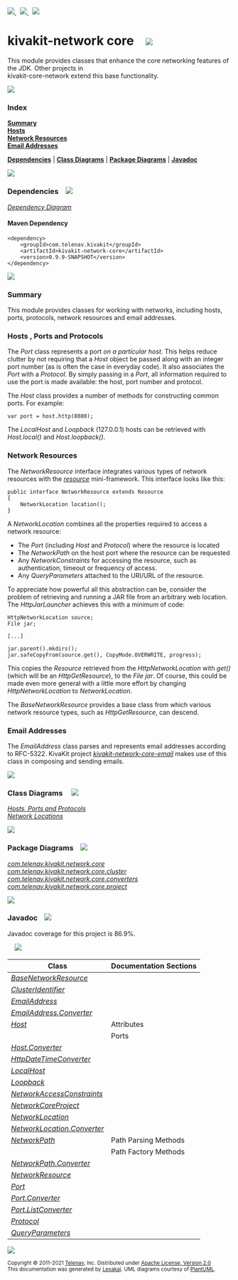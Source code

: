 [//]: # (start-user-text)

<a href="https://www.kivakit.org">
<img src="https://www.kivakit.org/images/web-32.png" srcset="https://www.kivakit.org/images/web-32-2x.png 2x"/>
</a>
&nbsp;
<a href="https://twitter.com/openkivakit">
<img src="https://www.kivakit.org/images/twitter-32.png" srcset="https://www.kivakit.org/images/twitter-32-2x.png 2x"/>
</a>
&nbsp;
<a href="https://kivakit.zulipchat.com">
<img src="https://www.kivakit.org/images/zulip-32.png" srcset="https://www.kivakit.org/images/zulip-32-2x.png 2x"/>
</a>

[//]: # (end-user-text)

# kivakit-network core &nbsp;&nbsp; <img src="https://www.kivakit.org/images/nucleus-32.png" srcset="https://www.kivakit.org/images/nucleus-32-2x.png 2x"/>

This module provides classes that enhance the core networking features of the JDK. Other projects in  
kivakit-core-network extend this base functionality.

<img src="https://www.kivakit.org/images/horizontal-line-512.png" srcset="https://www.kivakit.org/images/horizontal-line-512-2x.png 2x"/>

### Index

[**Summary**](#summary)  
[**Hosts**](#hosts)  
[**Network Resources**](#network-resources)  
[**Email Addresses**](#email-addresses)  

[**Dependencies**](#dependencies) | [**Class Diagrams**](#class-diagrams) | [**Package Diagrams**](#package-diagrams) | [**Javadoc**](#javadoc)

<img src="https://www.kivakit.org/images/horizontal-line-512.png" srcset="https://www.kivakit.org/images/horizontal-line-512-2x.png 2x"/>

### Dependencies <a name="dependencies"></a> &nbsp;&nbsp; <img src="https://www.kivakit.org/images/dependencies-32.png" srcset="https://www.kivakit.org/images/dependencies-32-2x.png 2x"/>

[*Dependency Diagram*](https://www.kivakit.org/0.9.9-SNAPSHOT/lexakai/kivakit/kivakit-network/core/documentation/diagrams/dependencies.svg)

#### Maven Dependency

    <dependency>
        <groupId>com.telenav.kivakit</groupId>
        <artifactId>kivakit-network-core</artifactId>
        <version>0.9.9-SNAPSHOT</version>
    </dependency>

<img src="https://www.kivakit.org/images/horizontal-line-128.png" srcset="https://www.kivakit.org/images/horizontal-line-128-2x.png 2x"/>

[//]: # (start-user-text)

### Summary <a name = "summary"></a>

This module provides classes for working with networks, including hosts, ports, protocols,
network resources and email addresses.

### Hosts <a name = "hosts"></a>, Ports and Protocols

The *Port* class represents a port *on a particular host*. This helps reduce clutter by not requiring
that a *Host* object be passed along with an integer port number (as is often the case in everyday
code). It also associates the *Port* with a *Protocol*. By simply passing in a *Port*, all information
required to use the port is made available: the host, port number and protocol.

The *Host* class provides a number of methods for constructing common ports. For example:

    var port = host.http(8080);

The *LocalHost* and *Loopback* (127.0.0.1) hosts can be retrieved with *Host.local()* and *Host.loopback()*.

### Network Resources <a name = "network-resources"></a>

The *NetworkResource* interface integrates various types of network resources with the [*resource*](../../resource/README.md)
mini-framework. This interface looks like this:

    public interface NetworkResource extends Resource
    {
        NetworkLocation location();
    }

A *NetworkLocation* combines all the properties required to access a network resource:

* The *Port* (including *Host* and *Protocol*) where the resource is located
* The *NetworkPath* on the host port where the resource can be requested
* Any *NetworkConstraints* for accessing the resource, such as authentication, timeout or
  frequency of access.
* Any *QueryParameters* attached to the URI/URL of the resource.

To appreciate how powerful all this abstraction can be, consider the problem of retrieving
and running a JAR file from an arbitrary web location. The *HttpJarLauncher* achieves this
with a minimum of code:

    HttpNetworkLocation source;
    File jar;

    [...]

    jar.parent().mkdirs();
    jar.safeCopyFrom(source.get(), CopyMode.OVERWRITE, progress);

This copies the *Resource* retrieved from the *HttpNetworkLocation* with *get()* (which will be
an *HttpGetResource*), to the *File* *jar*. Of course, this could be made even more general with
a little more effort by changing *HttpNetworkLocation* to *NetworkLocation*.

The *BaseNetworkResource* provides a base class from which various network resource types,
such as *HttpGetResource*, can descend.

### Email Addresses <a name = "email-addresses"></a>

The *EmailAddress* class parses and represents email addresses according to RFC-5322. KivaKit
project [*kivakit-network-core-email*](../email/README.md) makes use of this class in composing and sending emails.

[//]: # (end-user-text)

<img src="https://www.kivakit.org/images/horizontal-line-128.png" srcset="https://www.kivakit.org/images/horizontal-line-128-2x.png 2x"/>

### Class Diagrams <a name="class-diagrams"></a> &nbsp; &nbsp; <img src="https://www.kivakit.org/images/diagram-40.png" srcset="https://www.kivakit.org/images/diagram-40-2x.png 2x"/>

[*Hosts, Ports and Protocols*](https://www.kivakit.org/0.9.9-SNAPSHOT/lexakai/kivakit/kivakit-network/core/documentation/diagrams/diagram-port.svg)  
[*Network Locations*](https://www.kivakit.org/0.9.9-SNAPSHOT/lexakai/kivakit/kivakit-network/core/documentation/diagrams/diagram-network-location.svg)

<img src="https://www.kivakit.org/images/horizontal-line-128.png" srcset="https://www.kivakit.org/images/horizontal-line-128-2x.png 2x"/>

### Package Diagrams <a name="package-diagrams"></a> &nbsp;&nbsp; <img src="https://www.kivakit.org/images/box-32.png" srcset="https://www.kivakit.org/images/box-32-2x.png 2x"/>

[*com.telenav.kivakit.network.core*](https://www.kivakit.org/0.9.9-SNAPSHOT/lexakai/kivakit/kivakit-network/core/documentation/diagrams/com.telenav.kivakit.network.core.svg)  
[*com.telenav.kivakit.network.core.cluster*](https://www.kivakit.org/0.9.9-SNAPSHOT/lexakai/kivakit/kivakit-network/core/documentation/diagrams/com.telenav.kivakit.network.core.cluster.svg)  
[*com.telenav.kivakit.network.core.converters*](https://www.kivakit.org/0.9.9-SNAPSHOT/lexakai/kivakit/kivakit-network/core/documentation/diagrams/com.telenav.kivakit.network.core.converters.svg)  
[*com.telenav.kivakit.network.core.project*](https://www.kivakit.org/0.9.9-SNAPSHOT/lexakai/kivakit/kivakit-network/core/documentation/diagrams/com.telenav.kivakit.network.core.project.svg)

<img src="https://www.kivakit.org/images/horizontal-line-128.png" srcset="https://www.kivakit.org/images/horizontal-line-128-2x.png 2x"/>

### Javadoc <a name="javadoc"></a> &nbsp;&nbsp; <img src="https://www.kivakit.org/images/books-32.png" srcset="https://www.kivakit.org/images/books-32-2x.png 2x"/>

Javadoc coverage for this project is 86.9%.  
  
&nbsp; &nbsp; <img src="https://www.kivakit.org/images/meter-90-96.png" srcset="https://www.kivakit.org/images/meter-90-96-2x.png 2x"/>




| Class | Documentation Sections |
|---|---|
| [*BaseNetworkResource*](https://www.kivakit.org/0.9.9-SNAPSHOT/javadoc/kivakit/kivakit.network.core/com/telenav/kivakit/network/core/BaseNetworkResource.html) |  |  
| [*ClusterIdentifier*](https://www.kivakit.org/0.9.9-SNAPSHOT/javadoc/kivakit/kivakit.network.core/com/telenav/kivakit/network/core/cluster/ClusterIdentifier.html) |  |  
| [*EmailAddress*](https://www.kivakit.org/0.9.9-SNAPSHOT/javadoc/kivakit/kivakit.network.core/com/telenav/kivakit/network/core/EmailAddress.html) |  |  
| [*EmailAddress.Converter*](https://www.kivakit.org/0.9.9-SNAPSHOT/javadoc/kivakit/kivakit.network.core/com/telenav/kivakit/network/core/EmailAddress.Converter.html) |  |  
| [*Host*](https://www.kivakit.org/0.9.9-SNAPSHOT/javadoc/kivakit/kivakit.network.core/com/telenav/kivakit/network/core/Host.html) | Attributes |  
| | Ports |  
| [*Host.Converter*](https://www.kivakit.org/0.9.9-SNAPSHOT/javadoc/kivakit/kivakit.network.core/com/telenav/kivakit/network/core/Host.Converter.html) |  |  
| [*HttpDateTimeConverter*](https://www.kivakit.org/0.9.9-SNAPSHOT/javadoc/kivakit/kivakit.network.core/com/telenav/kivakit/network/core/converters/HttpDateTimeConverter.html) |  |  
| [*LocalHost*](https://www.kivakit.org/0.9.9-SNAPSHOT/javadoc/kivakit/kivakit.network.core/com/telenav/kivakit/network/core/LocalHost.html) |  |  
| [*Loopback*](https://www.kivakit.org/0.9.9-SNAPSHOT/javadoc/kivakit/kivakit.network.core/com/telenav/kivakit/network/core/Loopback.html) |  |  
| [*NetworkAccessConstraints*](https://www.kivakit.org/0.9.9-SNAPSHOT/javadoc/kivakit/kivakit.network.core/com/telenav/kivakit/network/core/NetworkAccessConstraints.html) |  |  
| [*NetworkCoreProject*](https://www.kivakit.org/0.9.9-SNAPSHOT/javadoc/kivakit/kivakit.network.core/com/telenav/kivakit/network/core/project/NetworkCoreProject.html) |  |  
| [*NetworkLocation*](https://www.kivakit.org/0.9.9-SNAPSHOT/javadoc/kivakit/kivakit.network.core/com/telenav/kivakit/network/core/NetworkLocation.html) |  |  
| [*NetworkLocation.Converter*](https://www.kivakit.org/0.9.9-SNAPSHOT/javadoc/kivakit/kivakit.network.core/com/telenav/kivakit/network/core/NetworkLocation.Converter.html) |  |  
| [*NetworkPath*](https://www.kivakit.org/0.9.9-SNAPSHOT/javadoc/kivakit/kivakit.network.core/com/telenav/kivakit/network/core/NetworkPath.html) | Path Parsing Methods |  
| | Path Factory Methods |  
| [*NetworkPath.Converter*](https://www.kivakit.org/0.9.9-SNAPSHOT/javadoc/kivakit/kivakit.network.core/com/telenav/kivakit/network/core/NetworkPath.Converter.html) |  |  
| [*NetworkResource*](https://www.kivakit.org/0.9.9-SNAPSHOT/javadoc/kivakit/kivakit.network.core/com/telenav/kivakit/network/core/NetworkResource.html) |  |  
| [*Port*](https://www.kivakit.org/0.9.9-SNAPSHOT/javadoc/kivakit/kivakit.network.core/com/telenav/kivakit/network/core/Port.html) |  |  
| [*Port.Converter*](https://www.kivakit.org/0.9.9-SNAPSHOT/javadoc/kivakit/kivakit.network.core/com/telenav/kivakit/network/core/Port.Converter.html) |  |  
| [*Port.ListConverter*](https://www.kivakit.org/0.9.9-SNAPSHOT/javadoc/kivakit/kivakit.network.core/com/telenav/kivakit/network/core/Port.ListConverter.html) |  |  
| [*Protocol*](https://www.kivakit.org/0.9.9-SNAPSHOT/javadoc/kivakit/kivakit.network.core/com/telenav/kivakit/network/core/Protocol.html) |  |  
| [*QueryParameters*](https://www.kivakit.org/0.9.9-SNAPSHOT/javadoc/kivakit/kivakit.network.core/com/telenav/kivakit/network/core/QueryParameters.html) |  |  

[//]: # (start-user-text)



[//]: # (end-user-text)

<img src="https://www.kivakit.org/images/horizontal-line-512.png" srcset="https://www.kivakit.org/images/horizontal-line-512-2x.png 2x"/>

<sub>Copyright &#169; 2011-2021 [Telenav](https://telenav.com), Inc. Distributed under [Apache License, Version 2.0](LICENSE)</sub>  
<sub>This documentation was generated by [Lexakai](https://lexakai.org). UML diagrams courtesy of [PlantUML](https://plantuml.com).</sub>

